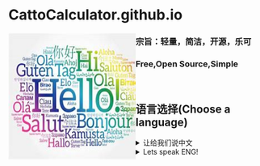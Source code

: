 # CattoCalculator.github.io

<img align="left" alt="Cover" src="assets/language.jpg" width="50%" height="250" />

<p align="right">

### 宗旨：轻量，简洁，开源，乐可  
### Free,Open Source,Simple  
<br>
  
## 语言选择(Choose a language)  
<details>
<summary>让给我们说中文</summary>
[点我选择](https://aboringcat.github.io/CattoCalculator.github.io/MainPage.html)
</details>

<details>
<summary>Lets speak ENG!</summary>
HH还没做呢！你在期待什么？
</details>

</p>


